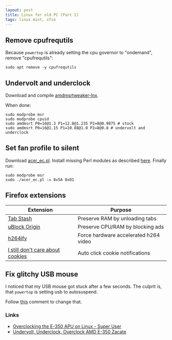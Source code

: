 ```yaml
---
layout: post
title: Linux for old PC (Part 2)
tags: linux mint, xfce
---
```


## Remove cpufrequtils

Because `powertop` is already setting the cpu governor to "ondemand", remove "cpufrequtils":

```
sudo apt remove -y cpufrequtils
```

## Undervolt and underclock

Download and compile [amdmsrtweaker-lnx](https://github.com/johkra/amdmsrtweaker-lnx).

When done:

```
sudo modprobe msr
sudo modprobe cpuid
sudo amdmsrt P0=16@1.3 P1=12.8@1.235 P2=8@0.9875 # stock
sudo amdmsrt P0=16@1.15 P1=10.88@1.0 P2=8@0.8 # undervolt and underclock
```

## Set fan profile to silent

Download [acer_ec.pl](https://www.torsten-traenkner.de/linux/hardware/acer_ec.pl). Install missing Perl modules as described [here](https://www.fosslinux.com/69651/how-to-install-missing-perl-modules-on-debian.htm). Finally run:

```
sudo modprobe msr
sudo ./acer_ec.pl := 0x5A 0x01
```

## Firefox extensions

| Extension | Purpose |
|--|--|
| [Tab Stash](https://addons.mozilla.org/en-US/firefox/addon/tab-stash/) | Preserve RAM by unloading tabs |
| [uBlock Origin](https://addons.mozilla.org/en-US/firefox/addon/ublock-origin/) | Preserve CPU/RAM by blocking ads |
|  [h264ify](https://addons.mozilla.org/en-US/firefox/addon/h264ify/) | Force hardware accelerated h264 video |
| [I still don't care about cookies](https://addons.mozilla.org/en-US/firefox/addon/istilldontcareaboutcookies/) | Auto click cookie notifications |

## Fix glitchy USB mouse

I noticed that my USB mouse got stuck after a few seconds. The culprit is, that `powertop` is setting usb to autosuspend.

Follow [this](https://askubuntu.com/questions/185274/how-can-i-disable-usb-autosuspend-for-a-specific-device/525916#525916) comment to change that.

### Links

 - [Overclocking the E-350 APU on Linux - Super User](https://superuser.com/questions/492292/overclocking-the-e-350-apu-on-linux/922418#922418)
 - [Undervolt, Underclock, Overclock AMD E-350 Zacate](https://forum.kodi.tv/showthread.php?tid=104716)
